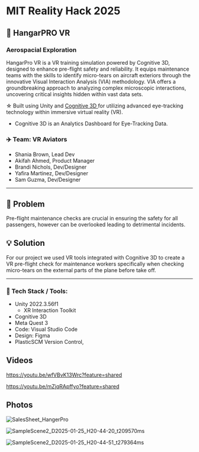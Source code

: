 # MIT Reality Hack 2025
## 🥽 HangarPRO VR
### Aerospacial Exploration

HangarPro VR is a VR training simulation powered by Cognitive 3D, designed to enhance pre-flight safety and reliability. It equips maintenance teams with the skills to identify micro-tears on aircraft exteriors through the innovative Visual Interaction Analysis (VIA) methodology. VIA offers a groundbreaking approach to analyzing complex microscopic interactions, uncovering critical insights hidden within vast data sets.

☆ Built using Unity and <a href='https://app.cognitive3d.com/'> Cognitive 3D </a> for utilizing advanced eye-tracking technology within immersive virtual reality (VR).

- Cognitive 3D is an Analytics Dashboard for Eye-Tracking Data.

### ✈️ Team: VR Aviators
- Shania Brown, Lead Dev
- Akifah Ahmed,	Product Manager
- Brandi Nichols,	Dev/Designer
- Yafira Martinez,	Dev/Designer
- Sam Guzma, Dev/Designer

---

## 💢 Problem

Pre-flight maintenance checks are crucial in ensuring the safety for all passengers, however can be overlooked leading to detrimental incidents.

## 💡 Solution

For our project we used VR tools integrated with Cognitive 3D to create a VR pre-flight check for maintenance workers specifically when checking micro-tears on the external parts of the plane before take off.

---

<h3><b>🔧 Tech Stack / Tools:</b></h3>

- Unity 2022.3.56f1  
  - XR Interaction Toolkit
- Cognitive 3D
- Meta Quest 3
- Code: Visual Studio Code
- Design: Figma
- PlasticSCM Version Control,

## Videos 
https://youtu.be/wfVBvK13Wrc?feature=shared

https://youtu.be/mZjqRApffyo?feature=shared
## Photos 
![SalesSheet_HangerPro](https://github.com/user-attachments/assets/81bb21b7-cc8e-4845-b9c6-d1af99797a07)

![SampleScene2_D2025-01-25_H20-44-20_t209570ms](https://github.com/user-attachments/assets/b12042f8-b68b-4d71-b3c0-a1f4f9154a68)

![SampleScene2_D2025-01-25_H20-44-51_t279364ms](https://github.com/user-attachments/assets/ec8faa04-3176-400a-a478-eed64eea6430)
 
